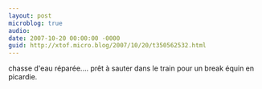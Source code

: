 ```yaml
---
layout: post
microblog: true
audio: 
date: 2007-10-20 00:00:00 -0000
guid: http://xtof.micro.blog/2007/10/20/t350562532.html
---
```

chasse d'eau réparée.... prêt à sauter dans le train pour un break équin en picardie.
